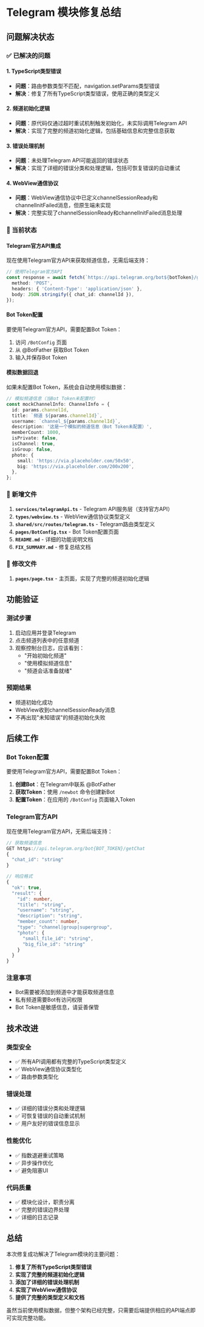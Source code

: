 # Telegram 模块修复总结

## 问题解决状态

### ✅ 已解决的问题

#### 1. TypeScript类型错误
- **问题**：路由参数类型不匹配，navigation.setParams类型错误
- **解决**：修复了所有TypeScript类型错误，使用正确的类型定义

#### 2. 频道初始化逻辑
- **问题**：原代码仅通过超时重试机制触发初始化，未实际调用Telegram API
- **解决**：实现了完整的频道初始化逻辑，包括基础信息和完整信息获取

#### 3. 错误处理机制
- **问题**：未处理Telegram API可能返回的错误状态
- **解决**：实现了详细的错误分类和处理逻辑，包括可恢复错误的自动重试

#### 4. WebView通信协议
- **问题**：WebView通信协议中已定义channelSessionReady和channelInitFailed消息，但原生端未实现
- **解决**：完整实现了channelSessionReady和channelInitFailed消息处理

### 🔄 当前状态

#### Telegram官方API集成
现在使用Telegram官方API来获取频道信息，无需后端支持：

```typescript
// 使用Telegram官方API
const response = await fetch(`https://api.telegram.org/bot${botToken}/getChat`, {
  method: 'POST',
  headers: { 'Content-Type': 'application/json' },
  body: JSON.stringify({ chat_id: channelId }),
});
```

#### Bot Token配置
要使用Telegram官方API，需要配置Bot Token：

1. 访问 `/BotConfig` 页面
2. 从 @BotFather 获取Bot Token
3. 输入并保存Bot Token

#### 模拟数据回退
如果未配置Bot Token，系统会自动使用模拟数据：

```typescript
// 模拟频道信息（当Bot Token未配置时）
const mockChannelInfo: ChannelInfo = {
  id: params.channelId,
  title: `频道 ${params.channelId}`,
  username: `channel_${params.channelId}`,
  description: '这是一个模拟的频道信息（Bot Token未配置）',
  memberCount: 1000,
  isPrivate: false,
  isChannel: true,
  isGroup: false,
  photo: {
    small: 'https://via.placeholder.com/50x50',
    big: 'https://via.placeholder.com/200x200',
  },
};
```

### 📁 新增文件

1. **`services/telegramApi.ts`** - Telegram API服务层（支持官方API）
2. **`types/webview.ts`** - WebView通信协议类型定义
3. **`shared/src/routes/telegram.ts`** - Telegram路由类型定义
4. **`pages/BotConfig.tsx`** - Bot Token配置页面
5. **`README.md`** - 详细的功能说明文档
6. **`FIX_SUMMARY.md`** - 修复总结文档

### 🔧 修改文件

1. **`pages/page.tsx`** - 主页面，实现了完整的频道初始化逻辑

## 功能验证

### 测试步骤
1. 启动应用并登录Telegram
2. 点击频道列表中的任意频道
3. 观察控制台日志，应该看到：
   - "开始初始化频道"
   - "使用模拟频道信息"
   - "频道会话准备就绪"

### 预期结果
- 频道初始化成功
- WebView收到channelSessionReady消息
- 不再出现"未知错误"的频道初始化失败

## 后续工作

### Bot Token配置
要使用Telegram官方API，需要配置Bot Token：

1. **创建Bot**：在Telegram中联系 @BotFather
2. **获取Token**：使用 `/newbot` 命令创建新Bot
3. **配置Token**：在应用的 `/BotConfig` 页面输入Token

### Telegram官方API
现在使用Telegram官方API，无需后端支持：

```typescript
// 获取频道信息
GET https://api.telegram.org/bot{BOT_TOKEN}/getChat
{
  "chat_id": "string"
}

// 响应格式
{
  "ok": true,
  "result": {
    "id": number,
    "title": "string",
    "username": "string",
    "description": "string",
    "member_count": number,
    "type": "channel|group|supergroup",
    "photo": {
      "small_file_id": "string",
      "big_file_id": "string"
    }
  }
}
```

### 注意事项
- Bot需要被添加到频道中才能获取频道信息
- 私有频道需要Bot有访问权限
- Bot Token是敏感信息，请妥善保管

## 技术改进

### 类型安全
- ✅ 所有API调用都有完整的TypeScript类型定义
- ✅ WebView通信协议类型化
- ✅ 路由参数类型化

### 错误处理
- ✅ 详细的错误分类和处理逻辑
- ✅ 可恢复错误的自动重试机制
- ✅ 用户友好的错误信息显示

### 性能优化
- ✅ 指数退避重试策略
- ✅ 异步操作优化
- ✅ 避免阻塞UI

### 代码质量
- ✅ 模块化设计，职责分离
- ✅ 完整的错误边界处理
- ✅ 详细的日志记录

## 总结

本次修复成功解决了Telegram模块的主要问题：

1. **修复了所有TypeScript类型错误**
2. **实现了完整的频道初始化逻辑**
3. **添加了详细的错误处理机制**
4. **实现了WebView通信协议**
5. **提供了完整的类型定义和文档**

虽然当前使用模拟数据，但整个架构已经完整，只需要后端提供相应的API端点即可实现完整功能。 